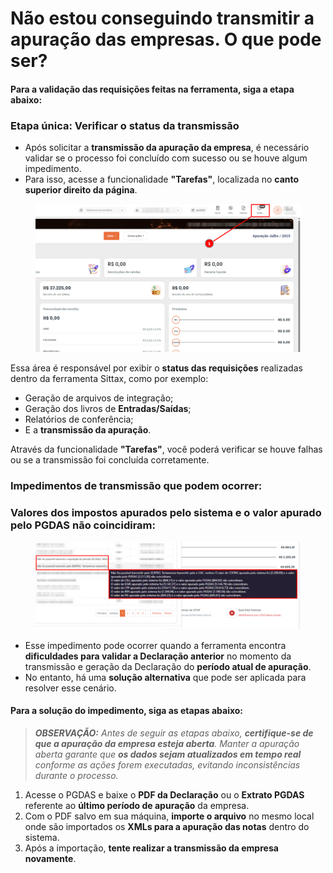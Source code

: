 # Não estou conseguindo transmitir a apuração das empresas. O que pode ser?

#### Para a validação das requisições feitas na ferramenta, siga a etapa abaixo:

### Etapa única: Verificar o status da transmissão

* Após solicitar a **transmissão da apuração da empresa**, é necessário validar se o processo foi concluído com sucesso ou se houve algum impedimento.
* Para isso, acesse a funcionalidade **"Tarefas"**, localizada no **canto superior direito da página**.

<figure><img src=".gitbook/assets/image (231).png" alt=""><figcaption></figcaption></figure>

Essa área é responsável por exibir o **status das requisições** realizadas dentro da ferramenta Sittax, como por exemplo:

* Geração de arquivos de integração;
* Geração dos livros de **Entradas/Saídas**;
* Relatórios de conferência;
* E a **transmissão da apuração**.

Através da funcionalidade **"Tarefas"**, você poderá verificar se houve falhas ou se a transmissão foi concluída corretamente.

### Impedimentos de transmissão que podem ocorrer:

### Valores dos impostos apurados pelo sistema e o valor apurado pelo PGDAS não coincidiram:

<figure><img src=".gitbook/assets/image (232).png" alt=""><figcaption></figcaption></figure>

* Esse impedimento pode ocorrer quando a ferramenta encontra **dificuldades para validar a Declaração anterior** no momento da transmissão e geração da Declaração do **período atual de apuração**.
* No entanto, há uma **solução alternativa** que pode ser aplicada para resolver esse cenário.

#### Para a solução do impedimento, siga as etapas abaixo:

> _**OBSERVAÇÃO:** Antes de seguir as etapas abaixo, **certifique-se de que a apuração da empresa esteja aberta**. Manter a apuração aberta garante que **os dados sejam atualizados em tempo real** conforme as ações forem executadas, evitando inconsistências durante o processo._

1. Acesse o PGDAS e baixe o **PDF da Declaração** ou o **Extrato PGDAS** referente ao **último período de apuração** da empresa.
2. Com o PDF salvo em sua máquina, **importe o arquivo** no mesmo local onde são importados os **XMLs para a apuração das notas** dentro do sistema.
3. Após a importação, **tente realizar a transmissão da empresa novamente**.
